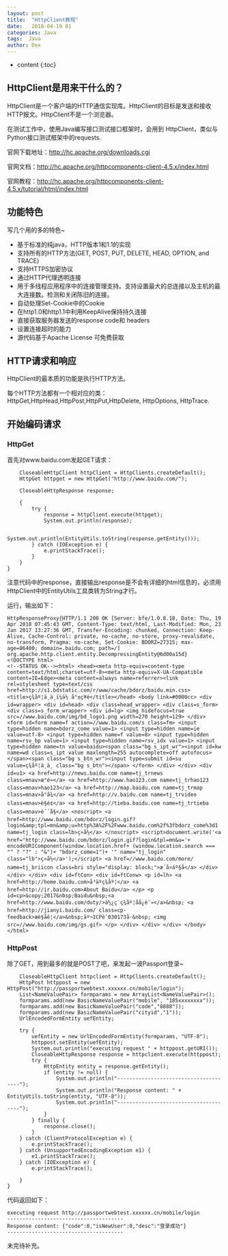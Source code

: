 ```yaml
---
layout: post
title:  "HttpClient教程"
date:   2018-04-19 01
categories: Java
tags:  Java
author: Dex
---
```


* content
{:toc}




## HttpClient是用来干什么的？ ##

HttpClient是一个客户端的HTTP通信实现库。HttpClient的目标是发送和接收HTTP报文。HttpClient不是一个浏览器。

在测试工作中，使用Java编写接口测试接口框架时，会用到 HttpClient，类似与Python接口测试框架中的requests.

官网下载地址：http://hc.apache.org/downloads.cgi

官网文档：http://hc.apache.org/httpcomponents-client-4.5.x/index.html

官网教程：http://hc.apache.org/httpcomponents-client-4.5.x/tutorial/html/index.html

## 功能特色 ##

写几个用的多的特色~

- 基于标准的纯java，HTTP版本1和1.1的实现
- 支持所有的HTTP方法(GET, POST, PUT, DELETE, HEAD, OPTION, and TRACE)
- 支持HTTPS加密协议
- 通过HTTP代理透明连接
- 用于多线程应用程序中的连接管理支持。支持设置最大的总连接以及主机的最大连接数。检测和关闭陈旧的连接。
- 自动处理Set-Cookie中的Cookie
- 在http1.0和http1.1中利用KeepAlive保持持久连接
- 直接获取服务器发送的response code和 headers
- 设置连接超时的能力
- 源代码基于Apache License 可免费获取


## HTTP请求和响应 ##

HttpClient的最本质的功能是执行HTTP方法。

每个HTTP方法都有一个相对应的类：HttpGet,HttpHead,HttpPost,HttpPut,HttpDelete, HttpOptions, HttpTrace.

## 开始编码请求 ##

### HttpGet ###

首先对www.baidu.com发起GET请求：

        CloseableHttpClient httpClient = HttpClients.createDefault();
        HttpGet httpget = new HttpGet("http://www.baidu.com/");

        CloseableHttpResponse response;

        {
            try {
                response = httpClient.execute(httpget);
                System.out.println(response);

                System.out.println(EntityUtils.toString(response.getEntity()));
            } catch (IOException e) {
                e.printStackTrace();
            }
        }
    }

注意代码中的response，直接输出response是不会有详细的html信息的，必须用HttpClient中的EntityUtils工具类转为String才行。

运行，输出如下：

	HttpResponseProxy{HTTP/1.1 200 OK [Server: bfe/1.0.8.18, Date: Thu, 19 Apr 2018 07:45:43 GMT, Content-Type: text/html, Last-Modified: Mon, 23 Jan 2017 13:27:36 GMT, Transfer-Encoding: chunked, Connection: Keep-Alive, Cache-Control: private, no-cache, no-store, proxy-revalidate, no-transform, Pragma: no-cache, Set-Cookie: BDORZ=27315; max-age=86400; domain=.baidu.com; path=/] org.apache.http.client.entity.DecompressingEntity@6d00a15d}
	<!DOCTYPE html>
	<!--STATUS OK--><html> <head><meta http-equiv=content-type content=text/html;charset=utf-8><meta http-equiv=X-UA-Compatible content=IE=Edge><meta content=always name=referrer><link rel=stylesheet type=text/css href=http://s1.bdstatic.com/r/www/cache/bdorz/baidu.min.css><title>ç¾åº¦ä¸ä¸ï¼ä½ å°±ç¥é</title></head> <body link=#0000cc> <div id=wrapper> <div id=head> <div class=head_wrapper> <div class=s_form> <div class=s_form_wrapper> <div id=lg> <img hidefocus=true src=//www.baidu.com/img/bd_logo1.png width=270 height=129> </div> <form id=form name=f action=//www.baidu.com/s class=fm> <input type=hidden name=bdorz_come value=1> <input type=hidden name=ie value=utf-8> <input type=hidden name=f value=8> <input type=hidden name=rsv_bp value=1> <input type=hidden name=rsv_idx value=1> <input type=hidden name=tn value=baidu><span class="bg s_ipt_wr"><input id=kw name=wd class=s_ipt value maxlength=255 autocomplete=off autofocus></span><span class="bg s_btn_wr"><input type=submit id=su value=ç¾åº¦ä¸ä¸ class="bg s_btn"></span> </form> </div> </div> <div id=u1> <a href=http://news.baidu.com name=tj_trnews class=mnav>æ°é»</a> <a href=http://www.hao123.com name=tj_trhao123 class=mnav>hao123</a> <a href=http://map.baidu.com name=tj_trmap class=mnav>å°å¾</a> <a href=http://v.baidu.com name=tj_trvideo class=mnav>è§é¢</a> <a href=http://tieba.baidu.com name=tj_trtieba class=mnav>è´´å§</a> <noscript> <a href=http://www.baidu.com/bdorz/login.gif?login&amp;tpl=mn&amp;u=http%3A%2F%2Fwww.baidu.com%2f%3fbdorz_come%3d1 name=tj_login class=lb>ç»å½</a> </noscript> <script>document.write('<a href="http://www.baidu.com/bdorz/login.gif?login&tpl=mn&u='+ encodeURIComponent(window.location.href+ (window.location.search === "" ? "?" : "&")+ "bdorz_come=1")+ '" name="tj_login" class="lb">ç»å½</a>');</script> <a href=//www.baidu.com/more/ name=tj_briicon class=bri style="display: block;">æ´å¤äº§å</a> </div> </div> </div> <div id=ftCon> <div id=ftConw> <p id=lh> <a href=http://home.baidu.com>å³äºç¾åº¦</a> <a href=http://ir.baidu.com>About Baidu</a> </p> <p id=cp>&copy;2017&nbsp;Baidu&nbsp;<a href=http://www.baidu.com/duty/>ä½¿ç¨ç¾åº¦åå¿è¯»</a>&nbsp; <a href=http://jianyi.baidu.com/ class=cp-feedback>æè§åé¦</a>&nbsp;äº¬ICPè¯030173å·&nbsp; <img src=//www.baidu.com/img/gs.gif> </p> </div> </div> </div> </body> </html>

### HttpPost ###

除了GET，用到最多的就是POST了吧，来发起一波Passport登录~

        CloseableHttpClient httpclient = HttpClients.createDefault();
        HttpPost httppost = new HttpPost("http://passportwebtest.xxxxxx.cn/mobile/login");
        List<NameValuePair> formparams = new ArrayList<NameValuePair>();
        formparams.add(new BasicNameValuePair("mobile", "185xxxxxxxx"));
        formparams.add(new BasicNameValuePair("code","8888"));
        formparams.add(new BasicNameValuePair("cityid","1"));
        UrlEncodedFormEntity uefEntity;

        try {
            uefEntity = new UrlEncodedFormEntity(formparams, "UTF-8");
            httppost.setEntity(uefEntity);
            System.out.println("executing request " + httppost.getURI());
            CloseableHttpResponse response = httpclient.execute(httppost);
            try {
                HttpEntity entity = response.getEntity();
                if (entity != null) {
                    System.out.println("--------------------------------------");
                    System.out.println("Response content: " + EntityUtils.toString(entity, "UTF-8"));
                    System.out.println("--------------------------------------");
                }
            } finally {
                response.close();
            }
        } catch (ClientProtocolException e) {
            e.printStackTrace();
        } catch (UnsupportedEncodingException e1) {
            e1.printStackTrace();
        } catch (IOException e) {
            e.printStackTrace();

        }
    }
    
代码返回如下：

	executing request http://passportwebtest.xxxxxx.cn/mobile/login
	--------------------------------------
	Response content: {"code":0,"isNewUser":0,"desc":"登录成功"}
	--------------------------------------

未完待补充。
